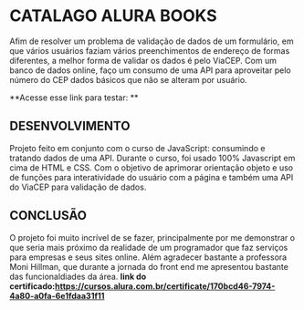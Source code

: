 # CATALAGO ALURA BOOKS
Afim de resolver um problema de validação de dados de um formulário, em que vários usuários faziam vários preenchimentos de endereço de formas diferentes, a melhor forma de validar os dados é pelo ViaCEP. Com um banco de dados online, faço um consumo de uma API para aproveitar pelo número do CEP dados básicos que não se alteram por usuário.

**Acesse esse link para testar: **

## DESENVOLVIMENTO
Projeto feito em conjunto com o curso de JavaScript: consumindo e tratando dados de uma API. Durante o curso, foi usado 100% Javascript em cima de HTML e CSS. Com o objetivo de aprimorar orientação objeto e uso de funções para interatividade do usuário com a página e também uma API do ViaCEP para validação de dados.




## CONCLUSÃO
O projeto foi muito incrível de se fazer, principalmente por me demonstrar o que seria mais próximo da realidade de um programador que faz serviços para empresas e seus sites online. Além agradecer bastante a professora Moni Hillman, que durante a jornada do front end me apresentou bastante das funcionaldiades da área.
**link do certificado:https://cursos.alura.com.br/certificate/170bcd46-7974-4a80-a0fa-6e1fdaa31f11**

